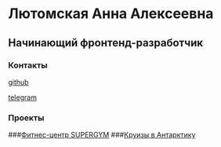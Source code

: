 # Лютомская Анна Алексеевна
## Начинающий фронтенд-разработчик

### Контакты
<a href="https://github.com/lutomskaya">github</a>

<a href="https://t.me/lutomskaya">telegram</a>

### Проекты
###<a href="https://lutomskaya.github.io/fitness-center/">Фитнес-центр SUPERGYM</a>
###<a href="https://lutomskaya.github.io/Cruise-to-Antarctica/">Круизы в Антарктику</a>

